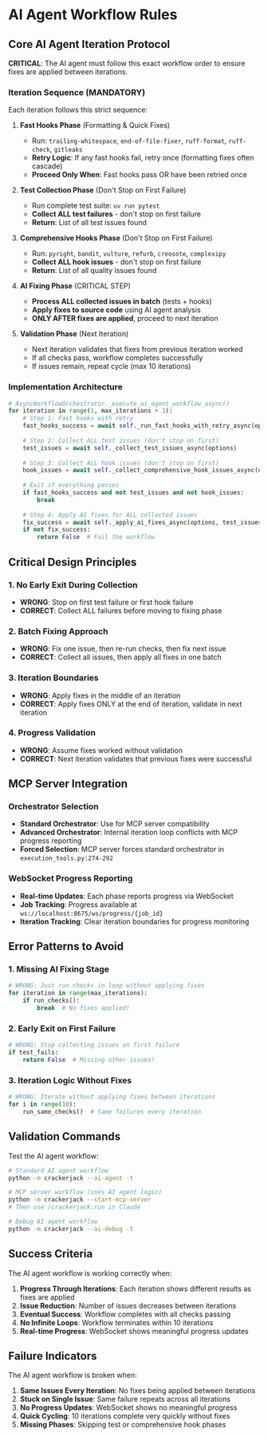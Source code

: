 # AI Agent Workflow Rules

## Core AI Agent Iteration Protocol

**CRITICAL**: The AI agent must follow this exact workflow order to ensure fixes are applied between iterations.

### Iteration Sequence (MANDATORY)

Each iteration follows this strict sequence:

1. **Fast Hooks Phase** (Formatting & Quick Fixes)
   - Run: `trailing-whitespace`, `end-of-file-fixer`, `ruff-format`, `ruff-check`, `gitleaks`
   - **Retry Logic**: If any fast hooks fail, retry once (formatting fixes often cascade)
   - **Proceed Only When**: Fast hooks pass OR have been retried once

2. **Test Collection Phase** (Don't Stop on First Failure)
   - Run complete test suite: `uv run pytest`
   - **Collect ALL test failures** - don't stop on first failure
   - **Return**: List of all test issues found

3. **Comprehensive Hooks Phase** (Don't Stop on First Failure) 
   - Run: `pyright`, `bandit`, `vulture`, `refurb`, `creosote`, `complexipy`
   - **Collect ALL hook issues** - don't stop on first failure
   - **Return**: List of all quality issues found

4. **AI Fixing Phase** (CRITICAL STEP)
   - **Process ALL collected issues in batch** (tests + hooks)
   - **Apply fixes to source code** using AI agent analysis
   - **ONLY AFTER fixes are applied**, proceed to next iteration

5. **Validation Phase** (Next Iteration)
   - Next iteration validates that fixes from previous iteration worked
   - If all checks pass, workflow completes successfully
   - If issues remain, repeat cycle (max 10 iterations)

### Implementation Architecture

```python
# AsyncWorkflowOrchestrator._execute_ai_agent_workflow_async()
for iteration in range(1, max_iterations + 1):
    # Step 1: Fast hooks with retry
    fast_hooks_success = await self._run_fast_hooks_with_retry_async(options)
    
    # Step 2: Collect ALL test issues (don't stop on first)
    test_issues = await self._collect_test_issues_async(options)
    
    # Step 3: Collect ALL hook issues (don't stop on first)
    hook_issues = await self._collect_comprehensive_hook_issues_async(options)
    
    # Exit if everything passes
    if fast_hooks_success and not test_issues and not hook_issues:
        break
        
    # Step 4: Apply AI fixes for ALL collected issues
    fix_success = await self._apply_ai_fixes_async(options, test_issues, hook_issues, iteration)
    if not fix_success:
        return False  # Fail the workflow
```

## Critical Design Principles

### 1. No Early Exit During Collection
- **WRONG**: Stop on first test failure or first hook failure
- **CORRECT**: Collect ALL failures before moving to fixing phase

### 2. Batch Fixing Approach  
- **WRONG**: Fix one issue, then re-run checks, then fix next issue
- **CORRECT**: Collect all issues, then apply all fixes in one batch

### 3. Iteration Boundaries
- **WRONG**: Apply fixes in the middle of an iteration
- **CORRECT**: Apply fixes ONLY at the end of iteration, validate in next iteration

### 4. Progress Validation
- **WRONG**: Assume fixes worked without validation  
- **CORRECT**: Next iteration validates that previous fixes were successful

## MCP Server Integration

### Orchestrator Selection
- **Standard Orchestrator**: Use for MCP server compatibility
- **Advanced Orchestrator**: Internal iteration loop conflicts with MCP progress reporting
- **Forced Selection**: MCP server forces standard orchestrator in `execution_tools.py:274-292`

### WebSocket Progress Reporting
- **Real-time Updates**: Each phase reports progress via WebSocket
- **Job Tracking**: Progress available at `ws://localhost:8675/ws/progress/{job_id}`
- **Iteration Tracking**: Clear iteration boundaries for progress monitoring

## Error Patterns to Avoid

### 1. Missing AI Fixing Stage
```python
# WRONG: Just run checks in loop without applying fixes
for iteration in range(max_iterations):
    if run_checks():
        break  # No fixes applied!
```

### 2. Early Exit on First Failure  
```python
# WRONG: Stop collecting issues on first failure
if test_fails:
    return False  # Missing other issues!
```

### 3. Iteration Logic Without Fixes
```python
# WRONG: Iterate without applying fixes between iterations
for i in range(10):
    run_same_checks()  # Same failures every iteration
```

## Validation Commands

Test the AI agent workflow:
```bash
# Standard AI agent workflow
python -m crackerjack --ai-agent -t

# MCP server workflow (uses AI agent logic)
python -m crackerjack --start-mcp-server
# Then use /crackerjack:run in Claude

# Debug AI agent workflow
python -m crackerjack --ai-debug -t
```

## Success Criteria

The AI agent workflow is working correctly when:
1. **Progress Through Iterations**: Each iteration shows different results as fixes are applied
2. **Issue Reduction**: Number of issues decreases between iterations  
3. **Eventual Success**: Workflow completes with all checks passing
4. **No Infinite Loops**: Workflow terminates within 10 iterations
5. **Real-time Progress**: WebSocket shows meaningful progress updates

## Failure Indicators

The AI agent workflow is broken when:
1. **Same Issues Every Iteration**: No fixes being applied between iterations
2. **Stuck on Single Issue**: Same failure repeats across all iterations
3. **No Progress Updates**: WebSocket shows no meaningful progress
4. **Quick Cycling**: 10 iterations complete very quickly without fixes
5. **Missing Phases**: Skipping test or comprehensive hook phases